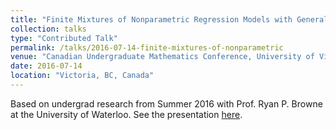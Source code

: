 ```yaml
---
title: "Finite Mixtures of Nonparametric Regression Models with Generalized Additive Components"
collection: talks
type: "Contributed Talk"
permalink: /talks/2016-07-14-finite-mixtures-of-nonparametric
venue: "Canadian Undergraduate Mathematics Conference, University of Victoria"
date: 2016-07-14
location: "Victoria, BC, Canada"
---
```


Based on undergrad research from Summer 2016 with Prof. Ryan P. Browne at the University of Waterloo. See the presentation [here](https://rob-zimmerman.github.io/files/presentations/CUMC-July2016.pdf).
